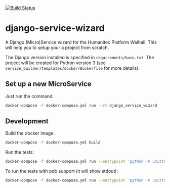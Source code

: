 [![Build Status](http://drone.humanitec.io/api/badges/Humanitec/django-service-wizard/status.svg)](http://drone.humanitec.io/Humanitec/django-service-wizard)

# django-service-wizard

A Django (Micro)Service wizard for the Humanitec Platform Walhall. This will
help you to setup your a project from scratch.

The Django version installed is specified in `requirements/base.txt`. The
project will be created for Python version 3
(see `service_builder/templates/docker/Dockerfile` for more details).


## Set up a new MicroService

Just run the command:

```bash
docker-compose -f docker-compose.yml run --rm django_service_wizard
```

## Development

Build the docker image:

```bash
docker-compose -f docker-compose.yml build
```

Run the tests:

```bash
docker-compose -f docker-compose.yml run --entrypoint 'python -m unittest discover . -v -b' --rm django_service_wizard
```

To run the tests with pdb support (it will show stdout):

```bash
docker-compose -f docker-compose.yml run --entrypoint 'python -m unittest discover . -v' --rm django_service_wizard
```
